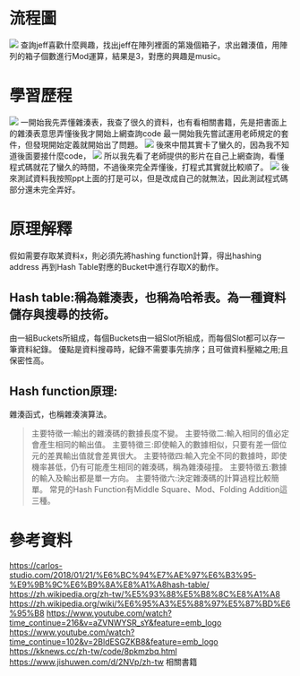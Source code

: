 # 流程圖
![](https://imgur.com/DAhcjTr.jpg)
查詢jeff喜歡什麼興趣，找出jeff在陣列裡面的第幾個箱子，求出雜湊值，用陣列的箱子個數進行Mod運算，結果是3，對應的興趣是music。
# 學習歷程
![](https://imgur.com/sxQ4z87.jpg)
一開始我先弄懂雜湊表，我查了很久的資料，也有看相關書籍，先是把書面上的雜湊表意思弄懂後我才開始上網查詢code
最一開始我先嘗試運用老師規定的套件，但發現開始定義就開始出了問題。
![](https://imgur.com/0Eeziaz.jpg)
後來中間其實卡了蠻久的，因為我不知道後面要接什麼code，
![](https://imgur.com/QD6HM1B.jpg)
所以我先看了老師提供的影片在自己上網查詢，看懂程式碼就花了蠻久的時間，不過後來完全弄懂後，打程式其實就比較順了。
![](https://imgur.com/gjU1FWr.jpg)
後來測試資料我按照ppt上面的打是可以，但是改成自己的就無法，因此測試程式碼部分還未完全弄好。
# 原理解釋
假如需要存取某資料x，則必須先將hashing function計算，得出hashing address
再到Hash Table對應的Bucket中進行存取X的動作。
## Hash table:稱為雜湊表，也稱為哈希表。為一種資料儲存與搜尋的技術。
由一組Buckets所組成，每個Buckets由一組Slot所組成，而每個Slot都可以存一筆資料紀錄。
優點是資料搜尋時，紀錄不需要事先排序；且可做資料壓縮之用;且保密性高。
## Hash function原理:
雜湊函式，也稱雜湊演算法。
>主要特徵一:輸出的雜湊碼的數據長度不變。
>主要特徵二:輸入相同的值必定會產生相同的輸出值。
>主要特徵三:即使輸入的數據相似，只要有差一個位元的差異輸出值就會差異很大。
>主要特徵四:輸入完全不同的數據時，即使機率甚低，仍有可能產生相同的雜湊碼，稱為雜湊碰撞。
>主要特徵五:數據的輸入及輸出都是單一方向。
>主要特徵六:決定雜湊碼的計算過程比較簡單。
常見的Hash Function有Middle Square、Mod、Folding Addition這三種。
# 參考資料
https://carlos-studio.com/2018/01/21/%E6%BC%94%E7%AE%97%E6%B3%95-%E9%9B%9C%E6%B9%8A%E8%A1%A8hash-table/
https://zh.wikipedia.org/zh-tw/%E5%93%88%E5%B8%8C%E8%A1%A8
https://zh.wikipedia.org/wiki/%E6%95%A3%E5%88%97%E5%87%BD%E6%95%B8
https://www.youtube.com/watch?time_continue=216&v=aZVNWYSR_sY&feature=emb_logo
https://www.youtube.com/watch?time_continue=102&v=2BldESGZKB8&feature=emb_logo
https://kknews.cc/zh-tw/code/8pkmzbq.html
https://www.jishuwen.com/d/2NVp/zh-tw
相關書籍
